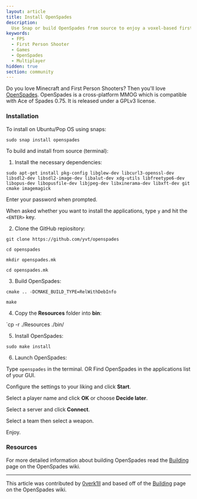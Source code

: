 ```yaml
---
layout: article
title: Install OpenSpades
description: 
  Use Snap or build OpenSpades from source to enjoy a voxel-based first person shooter.
keywords:
  - FPS
  - First Person Shooter
  - Games
  - OpenSpades
  - Multiplayer
hidden: true
section: community
---
```


Do you love Minecraft and First Person Shooters? Then you'll love [OpenSpades](https://openspades.yvt.jp/). OpenSpades is a cross-platform MMOG which is compatible with Ace of Spades 0.75. It is released under a GPLv3 license.

### Installation

To install on Ubuntu/Pop OS using snaps:

`sudo snap install openspades`

To build and install from source (terminal):

1. Install the necessary dependencies:

`sudo apt-get install pkg-config libglew-dev libcurl3-openssl-dev libsdl2-dev libsdl2-image-dev libalut-dev xdg-utils libfreetype6-dev libopus-dev libopusfile-dev libjpeg-dev libxinerama-dev libxft-dev git cmake imagemagick`

Enter your password when prompted.

When asked whether you want to install the applications, type `y` and hit the `<ENTER>` key.

2. Clone the GitHub repiository:

`git clone https://github.com/yvt/openspades`

`cd openspades`

`mkdir openspades.mk`

`cd openspades.mk`

3. Build OpenSpades:

`cmake .. -DCMAKE_BUILD_TYPE=RelWithDebInfo`

`make`

4. Copy the **Resources** folder into **bin**:

`cp -r ./Resources ./bin/

5. Install OpenSpades:

`sudo make install`

6. Launch OpenSpades:

Type `openspades` in the terminal. OR Find OpenSpades in the applications list of your GUI.

Configure the settings to your liking and click **Start**.

Select a player name and click **OK** or choose **Decide later**.

Select a server and click **Connect**.

Select a team then select a weapon.

Enjoy.

### Resources

For more detailed information about building OpenSpades read the [Building](https://github.com/yvt/openspades/wiki/Building) page on the OpenSpades wiki.

---

This article was contributed by [0verk1ll](https://github.com/0verk1ll) and based off of the [Building](https://github.com/yvt/openspades/wiki/Building) page on the OpenSpades wiki.
